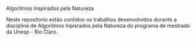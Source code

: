 Algoritmos Inspirados pela Natureza

Neste repositorio estão contidos os trabalhos desenvolvidos durante a disciplina de Algoritmos Inpisrados pela Natureza do programa de mestrado da Unesp - Rio Claro.
